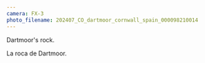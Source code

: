 ```yaml
---
camera: FX-3
photo_filename: 202407_CO_dartmoor_cornwall_spain_000098210014
---
```


Dartmoor's rock.

La roca de Dartmoor.
